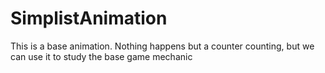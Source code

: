 SimplistAnimation
=================

This is a base animation. Nothing happens but a counter counting, but we can use it to study the base game mechanic
